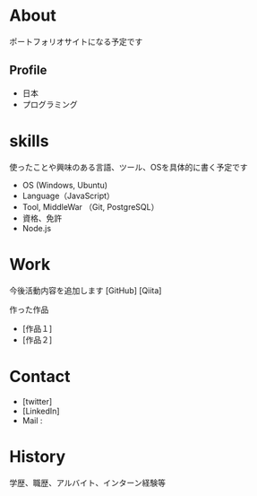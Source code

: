 # About
ポートフォリオサイトになる予定です

## Profile
- 日本
- プログラミング

# skills
使ったことや興味のある言語、ツール、OSを具体的に書く予定です
- OS (Windows, Ubuntu)
- Language（JavaScript）
- Tool, MiddleWar （Git, PostgreSQL）
- 資格、免許
- Node.js

# Work
今後活動内容を追加します
[GitHub]
[Qiita]

作った作品
 - [作品１]
 - [作品２]

# Contact
- [twitter]
- [LinkedIn]
- Mail : 

# History
学歴、職歴、アルバイト、インターン経験等
